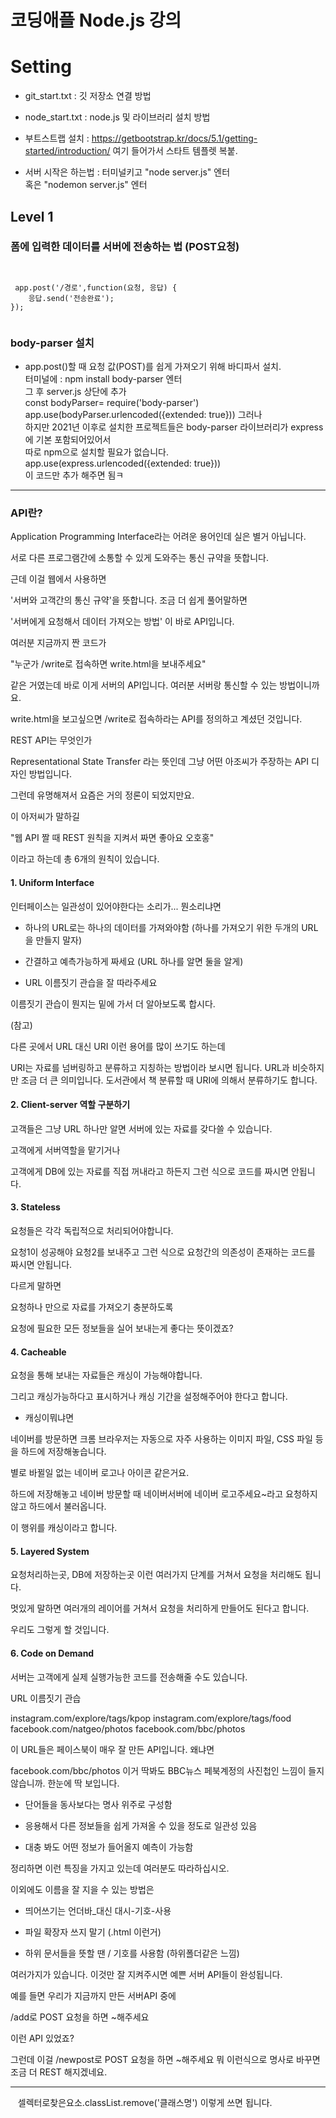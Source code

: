 # 코딩애플 Node.js 강의   
# Setting
 - git_start.txt : 깃 저장소 연결 방법   
 - node_start.txt : node.js 및 라이브러리 설치 방법   
 - 부트스트랩 설치 : https://getbootstrap.kr/docs/5.1/getting-started/introduction/ 
    여기 들어가서 스타트 템플렛 복붙.

 - 서버 시작은 하는법 : 터미널키고 "node server.js" 엔터   
 혹은 "nodemon server.js" 엔터

## Level 1 
### 폼에 입력한 데이터를 서버에 전송하는 법 (POST요청)



<pre><code>

 app.post('/경로',function(요청, 응답) {
    응답.send('전송완료');
});

</code></pre>   
   
### body-parser 설치   
- app.post()할 때 요청 값(POST)를 쉽게 가져오기 위해 바디파서 설치.   
터미널에 : npm install body-parser  엔터   
그 후 server.js 상단에 추가   
const bodyParser= require('body-parser')   
app.use(bodyParser.urlencoded({extended: true}))
그러나   
하지만 2021년 이후로 설치한 프로젝트들은 body-parser 라이브러리가 express에 기본 포함되어있어서   
따로 npm으로 설치할 필요가 없습니다.   
app.use(express.urlencoded({extended: true}))   
이 코드만 추가 해주면 됨ㅋ   

---   

### API란?   


Application Programming Interface라는 어려운 용어인데 실은 별거 아닙니다. 

서로 다른 프로그램간에 소통할 수 있게 도와주는 통신 규약을 뜻합니다. 

근데 이걸 웹에서 사용하면 

'서버와 고객간의 통신 규약'을 뜻합니다. 조금 더 쉽게 풀어말하면

'서버에게 요청해서 데이터 가져오는 방법' 이 바로 API입니다.

 

여러분 지금까지 짠 코드가 

"누군가 /write로 접속하면 write.html을 보내주세요" 

같은 거였는데 바로 이게 서버의 API입니다. 여러분 서버랑 통신할 수 있는 방법이니까요. 

write.html을 보고싶으면 /write로 접속하라는 API를 정의하고 계셨던 것입니다. 

 

 

 

REST API는 무엇인가

Representational State Transfer 라는 뜻인데 그냥 어떤 아조씨가 주장하는 API 디자인 방법입니다.

그런데 유명해져서 요즘은 거의 정론이 되었지만요. 

이 아저씨가 말하길

"웹 API 짤 때 REST 원칙을 지켜서 짜면 좋아요 오호홍"

이라고 하는데 총 6개의 원칙이 있습니다. 

 

 

#### 1. Uniform Interface

인터페이스는 일관성이 있어야한다는 소리가... 뭔소리냐면 

- 하나의 URL로는 하나의 데이터를 가져와야함 (하나를 가져오기 위한 두개의 URL을 만들지 말자)

- 간결하고 예측가능하게 짜세요 (URL 하나를 알면 둘을 알게)

- URL 이름짓기 관습을 잘 따라주세요

이름짓기 관습이 뭔지는 밑에 가서 더 알아보도록 합시다. 

 

(참고)

다른 곳에서 URL 대신 URI 이런 용어를 많이 쓰기도 하는데 

URI는 자료를 넘버링하고 분류하고 지칭하는 방법이라 보시면 됩니다. URL과 비슷하지만 조금 더 큰 의미입니다. 도서관에서 책 분류할 때 URI에 의해서 분류하기도 합니다. 

 

#### 2. Client-server 역할 구분하기

고객들은 그냥 URL 하나만 알면 서버에 있는 자료를 갖다쓸 수 있습니다. 

고객에게 서버역할을 맡기거나

고객에게 DB에 있는 자료를 직접 꺼내라고 하든지 그런 식으로 코드를 짜시면 안됩니다. 

 

#### 3. Stateless

요청들은 각각 독립적으로 처리되어야합니다. 

요청1이 성공해야 요청2를 보내주고 그런 식으로 요청간의 의존성이 존재하는 코드를 짜시면 안됩니다. 

다르게 말하면

요청하나 만으로 자료를 가져오기 충분하도록 

요청에 필요한 모든 정보들을 실어 보내는게 좋다는 뜻이겠죠? 

 

#### 4. Cacheable

요청을 통해 보내는 자료들은 캐싱이 가능해야합니다.

그리고 캐싱가능하다고 표시하거나 캐싱 기간을 설정해주어야 한다고 합니다.

 

* 캐싱이뭐냐면

네이버를 방문하면 크롬 브라우저는 자동으로 자주 사용하는 이미지 파일, CSS 파일 등을 하드에 저장해놓습니다. 

별로 바뀔일 없는 네이버 로고나 아이콘 같은거요.

하드에 저장해놓고 네이버 방문할 때 네이버서버에 네이버 로고주세요~라고 요청하지 않고 하드에서 불러옵니다.

이 행위를 캐싱이라고 합니다. 

 

#### 5. Layered System

요청처리하는곳, DB에 저장하는곳 이런 여러가지 단계를 거쳐서 요청을 처리해도 됩니다.

멋있게 말하면 여러개의 레이어를 거쳐서 요청을 처리하게 만들어도 된다고 합니다.

우리도 그렇게 할 것입니다.

 

#### 6. Code on Demand

서버는 고객에게 실제 실행가능한 코드를 전송해줄 수도 있습니다. 

 

 

 

URL 이름짓기 관습

 

instagram.com/explore/tags/kpop
instagram.com/explore/tags/food
facebook.com/natgeo/photos
facebook.com/bbc/photos

이 URL들은 페이스북이 매우 잘 만든 API입니다. 왜냐면

facebook.com/bbc/photos 이거 딱봐도 BBC뉴스 페북계정의 사진첩인 느낌이 들지 않습니까. 한눈에 딱 보입니다.

 

- 단어들을 동사보다는 명사 위주로 구성함

- 응용해서 다른 정보들을 쉽게 가져올 수 있을 정도로 일관성 있음 

- 대충 봐도 어떤 정보가 들어올지 예측이 가능함 

 

정리하면 이런 특징을 가지고 있는데 여러분도 따라하십시오. 

 

이외에도 이름을 잘 지을 수 있는 방법은

- 띄어쓰기는 언더바_대신 대시-기호-사용

- 파일 확장자 쓰지 말기 (.html 이런거)

- 하위 문서들을 뜻할 땐 / 기호를 사용함 (하위폴더같은 느낌)

여러가지가 있습니다. 이것만 잘 지켜주시면 예쁜 서버 API들이 완성됩니다. 

 

 

예를 들면 우리가 지금까지 만든 서버API 중에

/add로 POST 요청을 하면 ~해주세요 

이런 API 있었죠?

그런데 이걸 /newpost로 POST 요청을 하면 ~해주세요  뭐 이런식으로 명사로 바꾸면 조금 더 REST 해지겠네요.

---   

   
   

&nbsp;&nbsp; 셀렉터로찾은요소.classList.remove('클래스명') 이렇게 쓰면 됩니다.

<pre><code>

</code></pre>   





